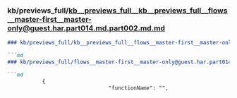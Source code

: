 ### kb/previews_full/kb__previews_full__kb__previews_full__flows__master-first__master-only@guest.har.part014.md.part002.md.md

```md
### kb/previews_full/kb__previews_full__flows__master-first__master-only@guest.har.part014.md.part002.md

```md
### kb/previews_full/flows__master-first__master-only@guest.har.part014.md (part 002)

```md
           {
                                "functionName": "",

```

```

```

```
